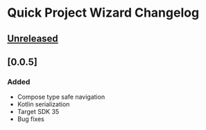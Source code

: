 <!-- Keep a Changelog guide -> https://keepachangelog.com -->

# Quick Project Wizard Changelog

## [Unreleased]

## [0.0.5]

### Added

- Compose type safe navigation
- Kotlin serialization
- Target SDK 35
- Bug fixes

[Unreleased]: https://github.com/cnrture/QuickProjectWizard/compare/v0.0.4...HEAD
[0.0.4]: https://github.com/cnrture/QuickProjectWizard/commits/v0.0.4
[0.0.3]: https://github.com/cnrture/QuickProjectWizard/commits/v0.0.3

